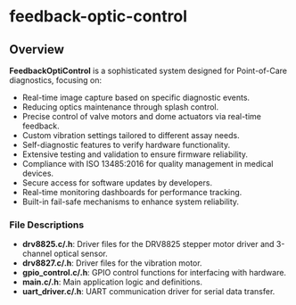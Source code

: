 # feedback-optic-control

## Overview

**FeedbackOptiControl** is a sophisticated system designed for Point-of-Care diagnostics, focusing on:

- Real-time image capture based on specific diagnostic events.
- Reducing optics maintenance through splash control.
- Precise control of valve motors and dome actuators via real-time feedback.
- Custom vibration settings tailored to different assay needs.
- Self-diagnostic features to verify hardware functionality.
- Extensive testing and validation to ensure firmware reliability.
- Compliance with ISO 13485:2016 for quality management in medical devices.
- Secure access for software updates by developers.
- Real-time monitoring dashboards for performance tracking.
- Built-in fail-safe mechanisms to enhance system reliability.

### File Descriptions

- **drv8825.c/.h**: Driver files for the DRV8825 stepper motor driver and 3-channel optical sensor.
- **drv8827.c/.h**: Driver files for the vibration motor.
- **gpio_control.c/.h**: GPIO control functions for interfacing with hardware.
- **main.c/.h**: Main application logic and definitions.
- **uart_driver.c/.h**: UART communication driver for serial data transfer.
